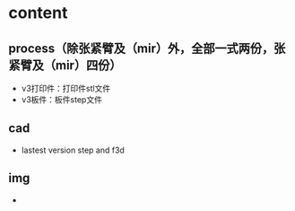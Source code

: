 # content
## process（除张紧臂及（mir）外，全部一式两份，张紧臂及（mir）四份）
- v3打印件：打印件stl文件
- v3板件：板件step文件

## cad 
- lastest version step and f3d

## img
- 
